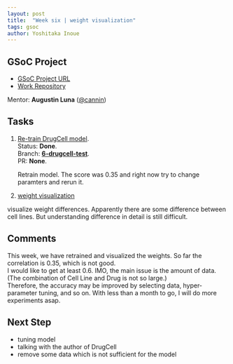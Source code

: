```yaml
---
layout: post
title:  "Week six | weight visualization"
tags: gsoc
author: Yoshitaka Inoue
---
```


## GSoC Project

- [GSoC Project URL](https://summerofcode.withgoogle.com/programs/2022/projects/ylOolPrk)
- [Work Repository](https://github.com/cannin/graph_neural_network_drug_response)

Mentor:
**Augustin Luna** ([@cannin](https://github.com/cannin))

## Tasks

1. [Re-train DrugCell model](https://github.com/cannin/graph_neural_network_drug_response/issues/13).  
    Status: **Done**.   
    Branch: **[6-drugcell-test](https://github.com/cannin/graph_neural_network_drug_response/tree/6-drugcell-test)**.  
    PR: **None**.
    
    Retrain model. The score was 0.35 and right now try to change paramters and rerun it.

2. [weight visualization](https://github.com/cannin/graph_neural_network_drug_response/issues/17)

  visualize weight differences. Apparently there are some difference between cell lines. 
  But understanding difference in detail is still difficult.
  

## Comments

This week, we have retrained and visualized the weights. So far the correlation is 0.35, which is not good.  
I would like to get at least 0.6. IMO, the main issue is the amount of data. (The combination of Cell Line and Drug is not so large.)  
Therefore, the accuracy may be improved by selecting data, hyper-parameter tuning, and so on.
With less than a month to go, I will do more experiments asap.

## Next Step

- tuning model
- talking with the author of DrugCell
- remove some data which is not sufficient for the model
